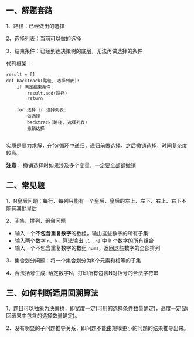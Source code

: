 ## 一、解题套路

1、路径：已经做出的选择

2、选择列表：当前可以做的选择

3、结束条件：已经到达决策树的底层，无法再做选择的条件

代码框架：

```
result = []
def backtrack(路径, 选择列表):
    if 满足结束条件:
        result.add(路径)
        return

    for 选择 in 选择列表:
        做选择
        backtrack(路径, 选择列表)
        撤销选择
        
```



实质是暴力求解，在for循环中递归，递归前做选择，之后撤销选择，时间复杂度较高。

**注意**： 撤销选择时如果涉及多个变量，一定要全部都撤销



## 二、常见题

1、N皇后问题：每行、每列只能有一个皇后，皇后的左上、左下、右上、右下不能有其他皇后

2、子集、排列、组合问题

- 输入一个**不包含重复数字**的数组，输出这些数字的所有子集
- 输入两个数字 `n, k`，算法输出 `[1..n]` 中 k 个数字的所有组合
- 输入一个不包含重复数字的数组 `nums`，返回这些数字的全部排列

3、集合划分问题：将一个集合划分为K个元素和相等的子集

4、合法括号生成: 给定数字N，打印所有包含N对括号的合法字符串



## 三、如何判断适用回溯算法

1、题目可以抽象为决策树，即宽度一定(可用的选择条件数量确定)，高度一定(返回结果中包含的选择数量确定)。

2、没有明显的子问题推导关系，即问题不能由规模更小的问题的结果推导出来。